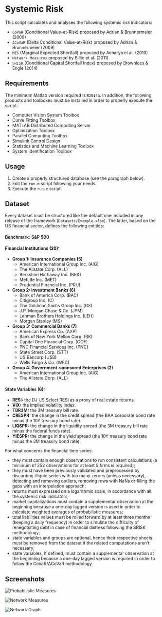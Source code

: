 # Systemic Risk

This script calculates and analyses the following systemic risk indicators:

* `CoVaR` (Conditional Value-at-Risk) proposed by Adrian & Brunnermeier (2009)
* `ΔCoVaR` (Delta Conditional Value-at-Risk) proposed by Adrian & Brunnermeier (2009)
* `MES` (Marginal Expected Shortfall) proposed by Acharya et al. (2010)
* `Network Measures` proposed by Billio et al. (2011)
* `SRISK` (Conditional Capital Shortfall Index) proposed by Brownlees & Engle (2014)

## Requirements

The minimum Matlab version required is `R2014a`. In addition, the following products and toolboxes must be installed in order to properly execute the script:

* Computer Vision System Toolbox
* Curve Fitting Toolbox
* MATLAB Distributed Computing Server
* Optimization Toolbox
* Parallel Computing Toolbox
* Simulink Control Design
* Statistics and Machine Learning Toolbox
* System Identification Toolbox

## Usage

1. Create a properly structured database (see the paragraph below).
1. Edit the `run.m` script following your needs.
1. Execute the `run.m` script.

## Dataset

Every dataset must be structured like the default one included in any release of the framework (`Datasets/Example.xlsx`). The latter, based on the US financial sector, defines the following entities:

#### Benchmark: S&P 500

#### Financial Institutions (20):
* **Group 1: Insurance Companies (5)**
  * American International Group Inc. (AIG)
  * The Allstate Corp. (ALL)
  * Berkshire Hathaway Inc. (BRK)
  * MetLife Inc. (MET)
  * Prudential Financial Inc. (PRU)
* **Group 2: Investment Banks (6)**
  * Bank of America Corp. (BAC)
  * Citigroup Inc. (C)
  * The Goldman Sachs Group Inc. (GS)
  * J.P. Morgan Chase & Co. (JPM)
  * Lehman Brothers Holdings Inc. (LEH)
  * Morgan Stanley (MS) 
* **Group 3: Commercial Banks (7)**
  * American Express Co. (AXP)
  * Bank of New York Mellon Corp. (BK)
  * Capital One Financial Corp. (COF)
  * PNC Financial Services Inc. (PNC)
  * State Street Corp. (STT)
  * US Bancorp (USB)
  * Wells Fargo & Co. (WFC)
* **Group 4: Government-sponsored Enterprises (2)**
  * American International Group Inc. (AIG)
  * The Allstate Corp. (ALL)

#### State Variables (6):
* **RESI:** the DJ US Select RESI as a proxy of real estate returns.
* **VIX:** the implied volatility index.
* **TBR3M:** the 3M treasury bill rate.
* **CRESPR:** the change in the credit spread (the BAA corporate bond rate minus the 10Y treasury bond rate).
* **LIQSPR:** the change in the liquidity spread (the 3M treasury bill rate minus the federal funds rate).
* **YIESPR:** the change in the yield spread (the 10Y treasury bond rate minus the 3M treasury bond rate).

For what concerns the financial time series:
* they must contain enough observations to run consistent calculations (a minimum of 252 observations for at least 5 firms is required);
* they must have been previously validated and preprocessed by discarding illiquid series with too many zeroes (unless necessary), detecting and removing outliers, removing rows with NaNs or filling the gaps with an interpolation approach;
* returns must expressed on a logarithmic scale, in accordance with all the systemic risk indicators;
* market capitalizations must contain a supplementar observation at the beginning because a one-day lagged version is used in order to calculate weighted averages of probabilistic measures;
* total liabilities values must be rolled forward by at least three months (keeping a daily frequency) in order to simulate the difficulty of renegotiating debt in case of financial distress following the SRISK methodology;
* state variables and groups are optional, hence their respective sheets must be removed from the dataset if the related computations aren't necessary;
* state variables, if defined, must contain a supplementar observation at the beginning because a one-day lagged version is required in order to follow the CoVaR/ΔCoVaR methodology.

## Screenshots

![Probabilistic Measures](https://i.imgur.com/1Q1SQd2.png)

![Network Measures](https://i.imgur.com/NuSHgBO.png)

![Network Graph](https://i.imgur.com/fpEVHPf.png)
